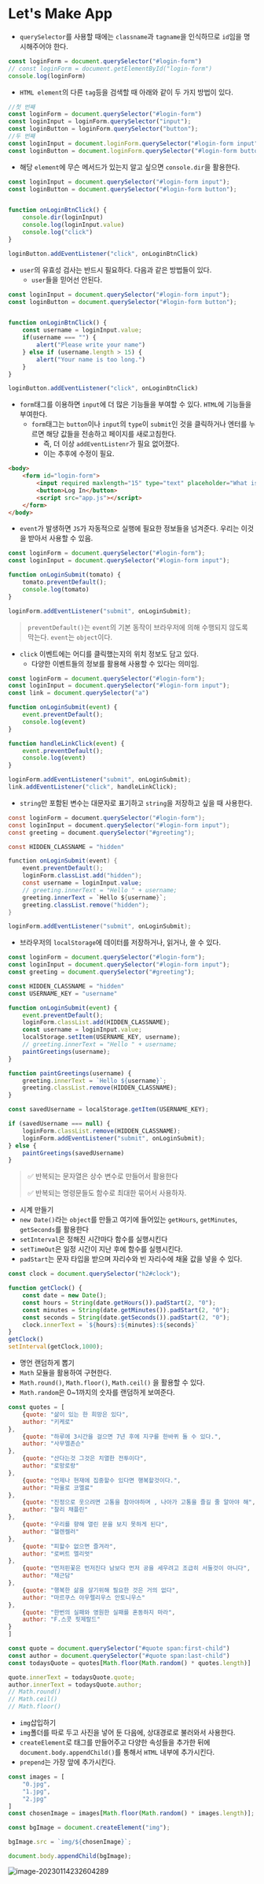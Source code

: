 # Let's Make App

- `querySelector`를 사용할 때에는 `classname`과 `tagname`을 인식하므로 `id`임을 명시해주어야 한다.

```js
const loginForm = document.querySelector("#login-form")
// const loginForm = document.getElementById("login-form")
console.log(loginForm)
```

- `HTML element`의 다른 `tag`등을 검색할 때 아래와 같이 두 가지 방법이 있다.

```js
//첫 번째
const loginForm = document.querySelector("#login-form")
const loginInput = loginForm.querySelector("input");
const loginButton = loginForm.querySelector("button");
//두 번째
const loginInput = document.loginForm.querySelector("#login-form input");
const loginButton = document.loginForm.querySelector("#login-form button");
```

- 해당 `element`에 무슨 메서드가 있는지 알고 싶으면 `console.dir`을 활용한다.

```js
const loginInput = document.querySelector("#login-form input");
const loginButton = document.querySelector("#login-form button");


function onLoginBtnClick() {
    console.dir(loginInput)
    console.log(loginInput.value)
    console.log("click")
}

loginButton.addEventListener("click", onLoginBtnClick)
```

- `user`의 유효성 검사는 반드시 필요하다. 다음과 같은 방법들이 있다.
  - `user`들을 믿어선 안된다.

```js
const loginInput = document.querySelector("#login-form input");
const loginButton = document.querySelector("#login-form button");


function onLoginBtnClick() {
    const username = loginInput.value;
    if(username === "") {
        alert("Please write your name")
    } else if (username.length > 15) {
        alert("Your name is too long.")
    }
}

loginButton.addEventListener("click", onLoginBtnClick)
```

- `form`태그를 이용하면 `input`에 더 많은 기능들을 부여할 수 있다. `HTML`에 기능들을 부여한다.
  - `form`태그는 `button`이나 `input`의 `type`이 `submit`인 것을 클릭하거나 엔터를 누르면 해당 값들을 전송하고 페이지를 새로고침한다.
    - 즉, 더 이상 `addEventListenr`가 필요 없어졌다.
    - 이는 추후에 수정이 필요.

```html
<body>
    <form id="login-form">
        <input required maxlength="15" type="text" placeholder="What is your name?">
        <button>Log In</button>
        <script src="app.js"></script>
    </form>
</body>
```

- `event`가 발생하면 `JS`가 자동적으로 실행에 필요한 정보들을 넘겨준다. 우리는 이것을 받아서 사용할 수 있음.

```js
const loginForm = document.querySelector("#login-form");
const loginInput = document.querySelector("#login-form input");

function onLoginSubmit(tomato) {
    tomato.preventDefault();
    console.log(tomato)
}

loginForm.addEventListener("submit", onLoginSubmit);
```

> `preventDefault()`는 `event`의 기본 동작이 브라우저에 의해 수행되지 않도록 막는다. `event`는 `object`이다.

- `click` 이벤트에는 어디를 클릭했는지의 위치 정보도 담고 있다.
  - 다양한 이벤트들의 정보를 활용해 사용할 수 있다는 의미임.

```js
const loginForm = document.querySelector("#login-form");
const loginInput = document.querySelector("#login-form input");
const link = document.querySelector("a")

function onLoginSubmit(event) {
    event.preventDefault();
    console.log(event)
}

function handleLinkClick(event) {
    event.preventDefault();
    console.log(event)
}

loginForm.addEventListener("submit", onLoginSubmit);
link.addEventListener("click", handleLinkClick);
```



- `string`만 포함된 변수는 대문자로 표기하고 `string`을 저장하고 싶을 때 사용한다.

```java
const loginForm = document.querySelector("#login-form");
const loginInput = document.querySelector("#login-form input");
const greeting = document.querySelector("#greeting");

const HIDDEN_CLASSNAME = "hidden"

function onLoginSubmit(event) {
    event.preventDefault();
    loginForm.classList.add("hidden");
    const username = loginInput.value;
    // greeting.innerText = "Hello " + username;
    greeting.innerText = `Hello ${username}`;
    greeting.classList.remove("hidden");
}

loginForm.addEventListener("submit", onLoginSubmit);
```



- 브라우저의 `localStorage`에 데이터를 저장하거나, 읽거나, 쓸 수 있다.

```js
const loginForm = document.querySelector("#login-form");
const loginInput = document.querySelector("#login-form input");
const greeting = document.querySelector("#greeting");

const HIDDEN_CLASSNAME = "hidden"
const USERNAME_KEY = "username"

function onLoginSubmit(event) {
    event.preventDefault();
    loginForm.classList.add(HIDDEN_CLASSNAME);
    const username = loginInput.value;
    localStorage.setItem(USERNAME_KEY, username);
    // greeting.innerText = "Hello " + username;
    paintGreetings(username);
}

function paintGreetings(username) {
    greeting.innerText = `Hello ${username}`;
    greeting.classList.remove(HIDDEN_CLASSNAME);
}

const savedUsername = localStorage.getItem(USERNAME_KEY);

if (savedUsername === null) {
    loginForm.classList.remove(HIDDEN_CLASSNAME);  
    loginForm.addEventListener("submit", onLoginSubmit);
} else {
    paintGreetings(savedUsername)
}
```

> ✅ 반복되는 문자열은 상수 변수로 만들어서 활용한다
>
> ✅ 반복되는 명령문들도 함수로 최대한 묶어서 사용하자.



- 시계 만들기
- `new Date()`라는 `object`를 만들고 여기에 들어있는 `getHours`, `getMinutes`, `getSeconds`를 활용한다
- `setInterval`은 정해진 시간마다 함수를 실행시킨다
- `setTimeOut`은 일정 시간이 지난 후에 함수를 실행시킨다.
- `padStart`는 문자 타입을 받으며 자리수와 빈 자리수에 채울 값을 넣을 수 있다.

```js
const clock = document.querySelector("h2#clock");

function getClock() {
    const date = new Date();
    const hours = String(date.getHours()).padStart(2, "0");
    const minutes = String(date.getMinutes()).padStart(2, "0");
    const seconds = String(date.getSeconds()).padStart(2, "0");
    clock.innerText = `${hours}:${minutes}:${seconds}`
}
getClock()
setInterval(getClock,1000);
```

- 명언 랜덤하게 뽑기
- `Math` 모듈을 활용하여 구현한다.
- `Math.round()`, `Math.floor()`, `Math.ceil()` 을 활용할 수 있다.
- `Math.random`은 0~1까지의 숫자를 랜덤하게 보여준다.

```js
const quotes = [
    {quote: "삶이 있는 한 희망은 있다",
    author: "키케로"
},
    {quote: "하루에 3시간을 걸으면 7년 후에 지구를 한바퀴 돌 수 있다.",
    author: "사무엘존슨"
},
    {quote: "산다는것 그것은 치열한 전투이다",
    author: "로망로랑"
},
    {quote: "언제나 현재에 집중할수 있다면 행복할것이다.",
    author: "파울로 코엘료"
},
    {quote: "진정으로 웃으려면 고통을 참아야하며 , 나아가 고통을 즐길 줄 알아야 해",
    author: "찰리 채플린"
},
    {quote: "우리를 향해 열린 문을 보지 못하게 된다",
    author: "헬렌켈러"
},
    {quote: "피할수 없으면 즐겨라",
    author: "로버트 엘리엇"
},
    {quote: "먼저핀꽃은 먼저진다 남보다 먼저 공을 세우려고 조급히 서둘것이 아니다",
    author: "채근담"
},
    {quote: "행복한 삶을 살기위해 필요한 것은 거의 없다",
    author: "마르쿠스 아우렐리우스 안토니우스"
},
    {quote: "한번의 실패와 영원한 실패를 혼동하지 마라",
    author: "F.스콧 핏제랄드"
}
]

const quote = document.querySelector("#quote span:first-child")
const author = document.querySelector("#quote span:last-child")
const todaysQuote = quotes[Math.floor(Math.random() * quotes.length)]

quote.innerText = todaysQuote.quote;
author.innerText = todaysQuote.author;
// Math.round()
// Math.ceil()
// Math.floor()
```



- `img`삽입하기
- `img`폴더를 따로 두고 사진을 넣어 둔 다음에, 상대경로로 불러와서 사용한다.
- `createElement`로 태그를 만들어주고 다양한 속성들을 추가한 뒤에 `document.body.appendChild()`를 통해서 `HTML` 내부에 추가시킨다.
- `prepend`는 가장 앞에 추가시킨다.

```js
const images = [
    "0.jpg",
    "1.jpg",
    "2.jpg"
]
const chosenImage = images[Math.floor(Math.random() * images.length)];

const bgImage = document.createElement("img");

bgImage.src = `img/${chosenImage}`;

document.body.appendChild(bgImage);
```

![image-20230114232604289](assets/image-20230114232604289.png)